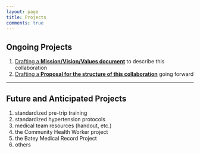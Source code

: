 ```yaml
---
layout: page
title: Projects
comments: true
---
```


## Ongoing Projects

1. [Drafting a **Mission/Vision/Values document**](2015-mission-doc/)  to describe this collaboration
1. [Drafting a **Proposal for the structure of this collaboration**](2015-collaboration-structure-doc/) going forward

---

## Future and Anticipated Projects

1. standardized pre-trip training
1. standardized hypertension protocols
1. medical team resources (handout, etc.)
1. the Community Health Worker project
1. the Batey Medical Record Project
1. others
